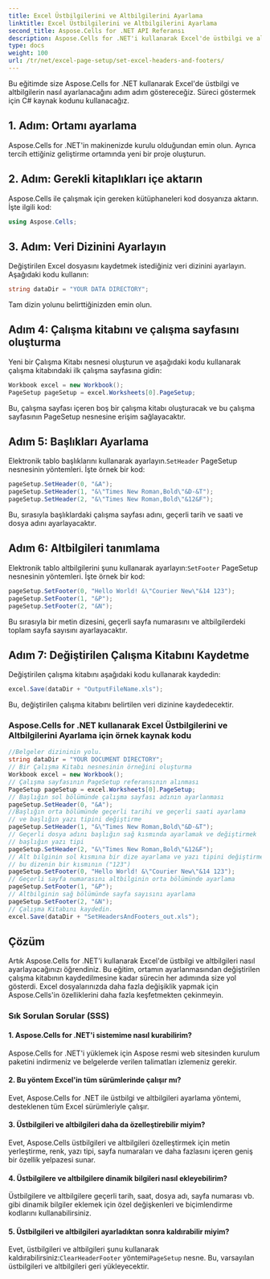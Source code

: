 ```yaml
---
title: Excel Üstbilgilerini ve Altbilgilerini Ayarlama
linktitle: Excel Üstbilgilerini ve Altbilgilerini Ayarlama
second_title: Aspose.Cells for .NET API Referansı
description: Aspose.Cells for .NET'i kullanarak Excel'de üstbilgi ve altbilgileri nasıl ayarlayacağınızı öğrenin.
type: docs
weight: 100
url: /tr/net/excel-page-setup/set-excel-headers-and-footers/
---
```


Bu eğitimde size Aspose.Cells for .NET kullanarak Excel'de üstbilgi ve altbilgilerin nasıl ayarlanacağını adım adım göstereceğiz. Süreci göstermek için C# kaynak kodunu kullanacağız.

## 1. Adım: Ortamı ayarlama

Aspose.Cells for .NET'in makinenizde kurulu olduğundan emin olun. Ayrıca tercih ettiğiniz geliştirme ortamında yeni bir proje oluşturun.

## 2. Adım: Gerekli kitaplıkları içe aktarın

Aspose.Cells ile çalışmak için gereken kütüphaneleri kod dosyanıza aktarın. İşte ilgili kod:

```csharp
using Aspose.Cells;
```

## 3. Adım: Veri Dizinini Ayarlayın

Değiştirilen Excel dosyasını kaydetmek istediğiniz veri dizinini ayarlayın. Aşağıdaki kodu kullanın:

```csharp
string dataDir = "YOUR DATA DIRECTORY";
```

Tam dizin yolunu belirttiğinizden emin olun.

## Adım 4: Çalışma kitabını ve çalışma sayfasını oluşturma

Yeni bir Çalışma Kitabı nesnesi oluşturun ve aşağıdaki kodu kullanarak çalışma kitabındaki ilk çalışma sayfasına gidin:

```csharp
Workbook excel = new Workbook();
PageSetup pageSetup = excel.Worksheets[0].PageSetup;
```

Bu, çalışma sayfası içeren boş bir çalışma kitabı oluşturacak ve bu çalışma sayfasının PageSetup nesnesine erişim sağlayacaktır.

## Adım 5: Başlıkları Ayarlama

 Elektronik tablo başlıklarını kullanarak ayarlayın.`SetHeader` PageSetup nesnesinin yöntemleri. İşte örnek bir kod:

```csharp
pageSetup.SetHeader(0, "&A");
pageSetup.SetHeader(1, "&\"Times New Roman,Bold\"&D-&T");
pageSetup.SetHeader(2, "&\"Times New Roman,Bold\"&12&F");
```

Bu, sırasıyla başlıklardaki çalışma sayfası adını, geçerli tarih ve saati ve dosya adını ayarlayacaktır.

## Adım 6: Altbilgileri tanımlama

 Elektronik tablo altbilgilerini şunu kullanarak ayarlayın:`SetFooter` PageSetup nesnesinin yöntemleri. İşte örnek bir kod:

```csharp
pageSetup.SetFooter(0, "Hello World! &\"Courier New\"&14 123");
pageSetup.SetFooter(1, "&P");
pageSetup.SetFooter(2, "&N");
```

Bu sırasıyla bir metin dizesini, geçerli sayfa numarasını ve altbilgilerdeki toplam sayfa sayısını ayarlayacaktır.

## Adım 7: Değiştirilen Çalışma Kitabını Kaydetme

Değiştirilen çalışma kitabını aşağıdaki kodu kullanarak kaydedin:

```csharp
excel.Save(dataDir + "OutputFileName.xls");
```

Bu, değiştirilen çalışma kitabını belirtilen veri dizinine kaydedecektir.

### Aspose.Cells for .NET kullanarak Excel Üstbilgilerini ve Altbilgilerini Ayarlama için örnek kaynak kodu 
```csharp
//Belgeler dizininin yolu.
string dataDir = "YOUR DOCUMENT DIRECTORY";
// Bir Çalışma Kitabı nesnesinin örneğini oluşturma
Workbook excel = new Workbook();
// Çalışma sayfasının PageSetup referansının alınması
PageSetup pageSetup = excel.Worksheets[0].PageSetup;
// Başlığın sol bölümünde çalışma sayfası adının ayarlanması
pageSetup.SetHeader(0, "&A");
//Başlığın orta bölümünde geçerli tarihi ve geçerli saati ayarlama
// ve başlığın yazı tipini değiştirme
pageSetup.SetHeader(1, "&\"Times New Roman,Bold\"&D-&T");
// Geçerli dosya adını başlığın sağ kısmında ayarlamak ve değiştirmek
// başlığın yazı tipi
pageSetup.SetHeader(2, "&\"Times New Roman,Bold\"&12&F");
// Alt bilginin sol kısmına bir dize ayarlama ve yazı tipini değiştirme
// bu dizenin bir kısmının ("123")
pageSetup.SetFooter(0, "Hello World! &\"Courier New\"&14 123");
// Geçerli sayfa numarasını altbilginin orta bölümünde ayarlama
pageSetup.SetFooter(1, "&P");
// Altbilginin sağ bölümünde sayfa sayısını ayarlama
pageSetup.SetFooter(2, "&N");
// Çalışma Kitabını kaydedin.
excel.Save(dataDir + "SetHeadersAndFooters_out.xls");
```


## Çözüm

Artık Aspose.Cells for .NET'i kullanarak Excel'de üstbilgi ve altbilgileri nasıl ayarlayacağınızı öğrendiniz. Bu eğitim, ortamın ayarlanmasından değiştirilen çalışma kitabının kaydedilmesine kadar sürecin her adımında size yol gösterdi. Excel dosyalarınızda daha fazla değişiklik yapmak için Aspose.Cells'in özelliklerini daha fazla keşfetmekten çekinmeyin.

### Sık Sorulan Sorular (SSS)

#### 1. Aspose.Cells for .NET'i sistemime nasıl kurabilirim?
Aspose.Cells for .NET'i yüklemek için Aspose resmi web sitesinden kurulum paketini indirmeniz ve belgelerde verilen talimatları izlemeniz gerekir.

#### 2. Bu yöntem Excel'in tüm sürümlerinde çalışır mı?
Evet, Aspose.Cells for .NET ile üstbilgi ve altbilgileri ayarlama yöntemi, desteklenen tüm Excel sürümleriyle çalışır.

#### 3. Üstbilgileri ve altbilgileri daha da özelleştirebilir miyim?
Evet, Aspose.Cells üstbilgileri ve altbilgileri özelleştirmek için metin yerleştirme, renk, yazı tipi, sayfa numaraları ve daha fazlasını içeren geniş bir özellik yelpazesi sunar.

#### 4. Üstbilgilere ve altbilgilere dinamik bilgileri nasıl ekleyebilirim?
Üstbilgilere ve altbilgilere geçerli tarih, saat, dosya adı, sayfa numarası vb. gibi dinamik bilgiler eklemek için özel değişkenleri ve biçimlendirme kodlarını kullanabilirsiniz.

#### 5. Üstbilgileri ve altbilgileri ayarladıktan sonra kaldırabilir miyim?
 Evet, üstbilgileri ve altbilgileri şunu kullanarak kaldırabilirsiniz:`ClearHeaderFooter` yöntemi`PageSetup` nesne. Bu, varsayılan üstbilgileri ve altbilgileri geri yükleyecektir.